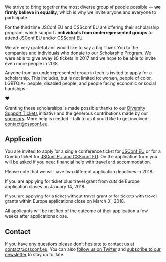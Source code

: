 We strive to bring together the most diverse group of people possible — **we firmly believe in equality**, which is why we invite anyone and everyone to participate.

For the third time JSConf EU and CSSconf EU are offering their scholarship program, which supports **individuals from underrepresented groups** to attend [JSConf EU](http://2018.jsconf.eu/) and/or [CSSconf EU](http://2018.cssconf.eu/).

We are very grateful and would like to say a big Thank You to the companies and individuals who donate to our [Scholarship Program](https://2018.jsconf.eu/scholarships/). We were able to give away 80 tickets in 2017 and we hope to be able to invite even more people in 2018.

Anyone from an underrepresented group in tech is invited to apply for a scholarship. This includes, but is not limited to: women, people of color, LGBTQIA+ people, disabled people, and people facing economic or social hardships.

❤️

Granting these scholarships is made possible thanks to our [Diversity Support Tickets](https://2018.cssconf.eu/diversity-support-tickets/) initiative and the generous contributions made by our [sponsors](https://2018.cssconf.eu/sponsors). More help is needed – talk to us if you’d like to get involved: [contact@cssconf.eu](mailto:contact@cssconf.eu).

## Application

You are invited to apply for a single conference ticket for [JSConf EU](https://docs.google.com/forms/d/1MDrrmr825HRmZ3UKJRkr5kZvZMM-uG21yNkseC0keoI/prefill) or for a Combo ticket for [JSConf EU and CSSconf EU](https://docs.google.com/forms/d/1tLvWsds4e8JPcDAv5_2-blrbxA_T-LpkiWBuEoBLt7s/prefill). On the application form you will be asked if you need financial help with travel and accommodation.  

Please note that we will have two different application deadlines in 2018.

If you are applying for ticket plus travel grant from outside Europe application closes on January 14, 2018.

If you are applying for a ticket without travel grant or for tickets with travel grants within Europe applications close on March 31, 2018.

All applicants will be notified of the outcome of their application a few weeks after applications close.

## Contact

If you have any questions please don’t hesitate to contact us at contact@cssconf.eu. You can also [follow us on Twitter](https://twitter.com/jsconfeu) and [subscribe to our newsletter](https://confirmsubscription.com/h/d/879A481DB04CB70D) to stay up to date.
